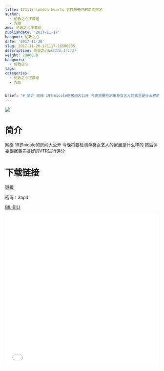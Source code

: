 ```yaml
---
title: 171117 london hearts 男性想去住的房间排名
author:
  - 伦敦之心字幕组
  - 九條
zmz: 伦敦之心字幕组
publishdate: '2017-11-17'
bangumi: 伦敦之心
date: '2017-11-20'
slug: 2017-11-20-171117-16506235
description: 伦敦之心&#8226;171117
weight: 28880.0
bangumis:
  - 伦敦之心
tags:
categories:
  - 伦敦之心字幕组
  - 九條


brief: "# 简介 网络 19岁nicole的房间大公开 今晚将要检测单身女艺人的家里是什么样的 然后评委根据事先排好的VTR进行评分 # 下载链接"
---
```

![](https://i.imgur.com/lLw9YLR.png)
# 简介  
网络
19岁nicole的房间大公开 今晚将要检测单身女艺人的家里是什么样的 然后评委根据事先排好的VTR进行评分

# 下载链接
<a href="http://pan.baidu.com/s/1gfPExhh" target="_blank">链接</a>

密码：3ap4


  [BILIBILI](https://www.bilibili.com/video/av16506235/)

<div class="vcontainer">  <iframe class="video" src="//www.bilibili.com/blackboard/player.html?aid=16506235" width="100%" height="500" frameborder="0" allowfullscreen="allowfullscreen"></iframe></div>
